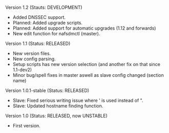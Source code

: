 Version 1.2 (Stauts: DEVELOPMENT)
* Added DNSSEC support.
* Planned: Added upgrade scripts.
* Planned: Added support for automatic upgrades (1.12 and forwards)
* New edit function for nafsdmctl (master).

Version 1.1 (Status: RELEASED)
* New version files.
* New config parsing.
* Setup scripts has new version selection (and another fix on that since 1.1-dev2)
* Minor bug/spell fixes in master aswell as slave config changed (section name)

Version 1.0.1-stable (Status: RELEASED)
* Slave: Fixed serious writing issue where ' is used instead of ".
* Slave: Updated hostname finding function.

Version 1.0 (Status: RELEASED, now UNSTABLE)
* First version.
